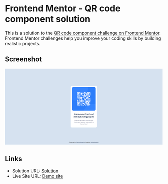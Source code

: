 # Frontend Mentor - QR code component solution

This is a solution to the [QR code component challenge on Frontend Mentor](https://www.frontendmentor.io/challenges/qr-code-component-iux_sIO_H). Frontend Mentor challenges help you improve your coding skills by building realistic projects.

## Screenshot

![](./screenshot.png)

## Links

- Solution URL: [Solution](https://www.frontendmentor.io/solutions/qr-code-component-eaogT0735W)
- Live Site URL: [Demo site](https://yudiwdynto.github.io/qr-code-component/)
